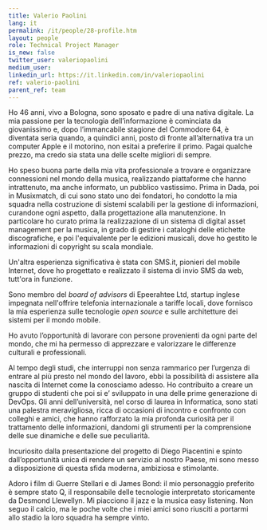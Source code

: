 ```yaml
---
title: Valerio Paolini
lang: it
permalink: /it/people/28-profile.htm
layout: people
role: Technical Project Manager
is_new: false
twitter_user: valeriopaolini
medium_user:
linkedin_url: https://it.linkedin.com/in/valeriopaolini
ref: valerio-paolini
parent_ref: team
---
```

Ho 46 anni, vivo a Bologna, sono sposato e padre di una nativa digitale. La mia passione per la tecnologia dell’informazione è cominciata da giovanissimo e, dopo l’immancabile stagione del Commodore 64, è diventata seria quando, a quindici anni, posto di fronte all’alternativa tra un computer Apple e il motorino, non esitai a preferire il primo. Pagai qualche prezzo, ma credo sia stata una delle scelte migliori di sempre.

Ho speso buona parte della mia vita professionale a trovare e organizzare connessioni nel mondo della musica, realizzando piattaforme che hanno intrattenuto, ma anche informato, un pubblico vastissimo.  Prima in Dada, poi in Musixmatch, di cui sono stato uno dei fondatori, ho condotto la mia squadra nella costruzione di sistemi scalabili per la gestione di informazioni, curandone ogni aspetto, dalla progettazione alla manutenzione.  In particolare ho curato prima la realizzazione di un sistema di digital asset management per la musica, in grado di gestire i cataloghi delle etichette discografiche, e poi l'equivalente per le edizioni musicali, dove ho gestito le informazioni di copyright su scala mondiale.

Un'altra esperienza significativa è stata con SMS.it, pionieri del mobile Internet, dove ho progettato e realizzato il sistema di invio SMS da web, tutt'ora in funzione.

Sono membro del *board of advisors* di Epeerahtee Ltd, startup inglese impegnata nell'offrire telefonia internazionale a tariffe locali, dove fornisco la mia esperienza sulle tecnologie *open source* e sulle architetture dei sistemi per il mondo mobile.

Ho avuto l’opportunità di lavorare con persone provenienti da ogni parte del mondo, che mi ha permesso di apprezzare e valorizzare le differenze culturali e professionali.

Al tempo degli studi, che interruppi non senza rammarico per l’urgenza di entrare al più presto nel mondo del lavoro, ebbi la possibilità di assistere alla nascita di Internet come la conosciamo adesso.  Ho contribuito a creare un gruppo di studenti che poi si e’ sviluppato in una delle prime generazione di DevOps. Gli anni dell’università, nel corso di laurea in Informatica,  sono stati una palestra meravigliosa, ricca di occasioni di incontro e confronto con colleghi e amici, che hanno rafforzato la mia profonda curiosità per il trattamento delle informazioni, dandomi gli strumenti per la comprensione delle sue dinamiche e delle sue peculiarità.

Incuriosito dalla presentazione del progetto di Diego Piacentini e spinto dall’opportunità unica di rendere un servizio al nostro Paese, mi sono messo a disposizione di questa sfida moderna, ambiziosa e stimolante.

Adoro i film di Guerre Stellari e di James Bond: il mio personaggio preferito è sempre stato Q, il responsabile delle tecnologie interpretato storicamente da Desmond Llewellyn. Mi piacciono il jazz e la musica easy listening. Non seguo il calcio, ma le poche volte che i miei amici sono riusciti a portarmi allo stadio la loro squadra ha sempre vinto.
